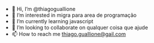 - 👋 Hi, I’m @thiagoguallione
- 👀 I’m interested in  migra para area de programação
- 🌱 I’m currently learning  javascript
- 💞️ I’m looking to collaborate on  qualquer coisa que ajude 
- 📫 How to reach me  thiago.guallione@gail.com

<!---
thiagoguallione/thiagoguallione is a ✨ special ✨ repository because its `README.md` (this file) appears on your GitHub profile.
You can click the Preview link to take a look at your changes.
--->
